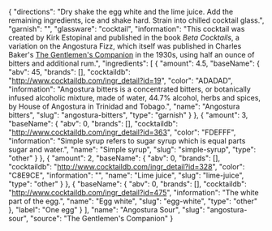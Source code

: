 {
    "directions": "Dry shake the egg white and the lime juice. Add the remaining ingredients, ice and shake hard. Strain into chilled cocktail glass.",
    "garnish": "",
    "glassware": "cocktail",
    "information": "This cocktail was created by Kirk Estopinal and published in the book *Beta Cocktails*, a variation on the Angostura Fizz, which itself was published in Charles Baker's [The Gentlemen's Companion](http://www.amazon.com/gp/product/1614273960?ie=UTF8&camp=1789&creativeASIN=1614273960&linkCode=xm2&tag=barback-20) in the 1930s, using half an ounce of bitters and additional rum.",
    "ingredients": [
        {
            "amount": 4.5,
            "baseName": {
                "abv": 45,
                "brands": [],
                "cocktaildb": "http://www.cocktaildb.com/ingr_detail?id=19",
                "color": "ADADAD",
                "information": "Angostura bitters is a concentrated bitters, or botanically infused alcoholic mixture, made of water, 44.7% alcohol, herbs and spices, by House of Angostura in Trinidad and Tobago.",
                "name": "Angostura bitters",
                "slug": "angostura-bitters",
                "type": "garnish"
            }
        },
        {
            "amount": 3,
            "baseName": {
                "abv": 0,
                "brands": [],
                "cocktaildb": "http://www.cocktaildb.com/ingr_detail?id=363",
                "color": "FDEFFF",
                "information": "Simple syrup refers to sugar syrup which is equal parts sugar and water.",
                "name": "Simple syrup",
                "slug": "simple-syrup",
                "type": "other"
            }
        },
        {
            "amount": 2,
            "baseName": {
                "abv": 0,
                "brands": [],
                "cocktaildb": "http://www.cocktaildb.com/ingr_detail?id=328",
                "color": "C8E9CE",
                "information": "",
                "name": "Lime juice",
                "slug": "lime-juice",
                "type": "other"
            }
        },
        {
            "baseName": {
                "abv": 0,
                "brands": [],
                "cocktaildb": "http://www.cocktaildb.com/ingr_detail?id=475",
                "information": "The white part of the egg.",
                "name": "Egg white",
                "slug": "egg-white",
                "type": "other"
            },
            "label": "One egg"
        }
    ],
    "name": "Angostura Sour",
    "slug": "angostura-sour",
    "source": "The Gentlemen's Companion"
}
